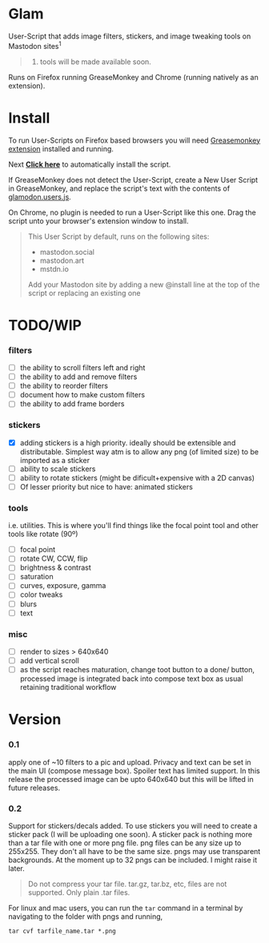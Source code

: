 # Glam
User-Script that adds image filters, stickers, and image tweaking tools on Mastodon sites<sup>1</sup>

> 1. tools will be made available soon.

Runs on Firefox running GreaseMonkey and Chrome (running natively as an extension).

# Install

To run User-Scripts on Firefox based browsers you will need [Greasemonkey extension](https://addons.mozilla.org/en-US/firefox/addon/greasemonkey/) installed and running. 

Next **[Click here](https://raw.githubusercontent.com/spaceottercode/glamodon/master/glamodon.user.js)** to automatically install the script.

If GreaseMonkey does not detect the User-Script, create a New User Script in GreaseMonkey, and replace the script's text with the contents of [glamodon.users.js](https://raw.githubusercontent.com/spaceottercode/glamodon/master/glamodon.user.js).

On Chrome, no plugin is needed to run a User-Script like this one. Drag the script unto your browser's extension window to install. 


> This User Script by default, runs on the following sites:
>
>   * mastodon.social
>   * mastodon.art
>   * mstdn.io
> 
>   Add your Mastodon site by adding a new @install line at the top of the script or replacing an existing one


# TODO/WIP

### filters

- [ ] the ability to scroll filters left and right
- [ ] the ability to add and remove filters
- [ ] the ability to reorder filters
- [ ] document how to make custom filters
- [ ] the ability to add frame borders

### stickers

- [x] adding stickers is a high priority. ideally should be extensible and distributable. 
  Simplest way atm is to allow any png (of limited size) to be imported as a sticker
- [ ] ability to scale stickers
- [ ] ability to rotate stickers (might be dificult+expensive with a 2D canvas)
- [ ] Of lesser priority but nice to have: animated stickers

### tools

i.e. utilities. This is where you'll find things like the focal point tool and other tools like rotate (90º)

- [ ] focal point
- [ ] rotate CW, CCW, flip
- [ ] brightness & contrast
- [ ] saturation
- [ ] curves, exposure, gamma
- [ ] color tweaks
- [ ] blurs
- [ ] text

### misc

- [ ] render to sizes > 640x640
- [ ] add vertical scroll
- [ ] as the script reaches maturation, change toot button to a done/ button, processed image is integrated back
into compose text box as usual retaining traditional workflow

# Version

### 0.1

apply one of ~10 filters to a pic and upload. Privacy and text can be set in the main UI (compose message box). Spoiler text has limited support. In this release the processed image can be upto 640x640 but this will be lifted in future releases.

### 0.2

Support for stickers/decals added. To use stickers you will need to create a sticker pack (I will be uploading one soon). A sticker pack is nothing more than a tar file with one or more png file. png files can be any size up to 255x255. They don't all have to be the same size. pngs may use transparent backgrounds. At the moment up to 32 pngs can be included. I might raise it later.

> Do not compress your tar file. tar.gz, tar.bz, etc, files are not supported. Only plain .tar files.

For linux and mac users, you can run the `tar` command in a terminal by navigating to the folder with pngs and running,

~~~
tar cvf tarfile_name.tar *.png 
~~~

